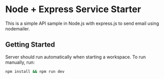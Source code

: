 # Node + Express Service Starter

This is a simple API sample in Node.js with express.js to send email using nodemailer.

## Getting Started

Server should run automatically when starting a workspace. To run manually, run:
```sh
npm install && npm run dev
```